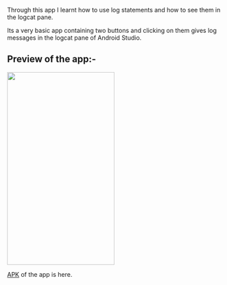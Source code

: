 Through this app I learnt how to use log statements and how to see them in the logcat pane.

Its a very basic app containing two buttons and clicking on them gives log messages in the logcat pane of Android Studio.

## Preview of the app:-
<img src="https://user-images.githubusercontent.com/66427936/128353734-d3c0f30c-7582-4490-807d-287895ba36f3.jpeg" width="250" height="450">

[APK](https://github.com/mitali-1703/AndroidProjects/releases/download/project2/app-debug.apk) of the app is here.
